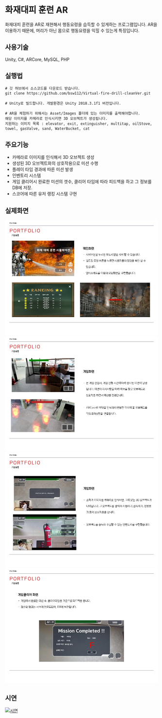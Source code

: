 # 화재대피 훈련 AR
화재대피 훈련을 AR로 재현해서 행동요령을 습득할 수 있게하는 프로그램입니다.
AR을 이용하기 때문에, 머리가 아닌 몸으로 행동요령을 익힐 수 있는게 특징입니다.



## 사용기술
Unity, C#, ARCore, MySQL, PHP


## 실행법
```
# 깃 허브에서 소스코드를 다운로드 받습니다.
git clone https://github.com/bsw112/Virtual-fire-drill-cleanVer.git

# Unity로 빌드합니다. 개발환경은 Unity 2018.3.1f1 버전입니다.

# AR을 체험하기 위해서는 Asset/Images 폴더에 있는 이미지를 출력해야합니다.
해당 이미지를 카메라로 인식시키면 3D 오브젝트가 생성됩니다.
지원하는 이미지 목록 : elevator, exit, extinguisher, multitap, oilStove, towel, gasValve, sand, WaterBucket, cat

```


## 주요기능
* 카메라로 이미지를 인식해서 3D 오브젝트 생성
* 생성된 3D 오브젝트와의 상호작용으로 미션 수행
* 플레이 타임 경과에 따른 미션 발생
* 인벤토리 시스템
* 게임 클리어시 완료한 미션의 갯수, 클리어 타임에 따라 피드백을 하고 그 정보를 DB에 저장. 
* 스코어에 따른 유저 랭킹 시스템 구현


## 실제화면
![alt](readme/슬라이드33.PNG)
![alt](readme/슬라이드34.PNG)
![alt](readme/슬라이드35.PNG)
![alt](readme/슬라이드36.PNG)

## 시연
[![시연](http://img.youtube.com/vi/Q7QbUZA8FHQ/0.jpg)](https://www.youtube.com/watch?v=Q7QbUZA8FHQ&t=62s)
